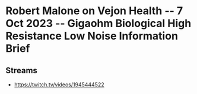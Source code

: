 # Robert Malone on Vejon Health -- 7 Oct 2023 -- Gigaohm Biological High Resistance Low Noise Information Brief

## Streams
- https://twitch.tv/videos/1945444522

